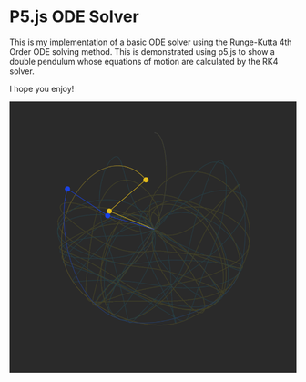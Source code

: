 # P5.js ODE Solver

This is my implementation of a basic ODE solver using the Runge-Kutta 4th Order ODE solving method. This is demonstrated using p5.js to show a double pendulum whose equations of motion are calculated by the RK4 solver.

I hope you enjoy!

![Double Pendulum Running](./screenshots/Double_Pendulum.PNG)
